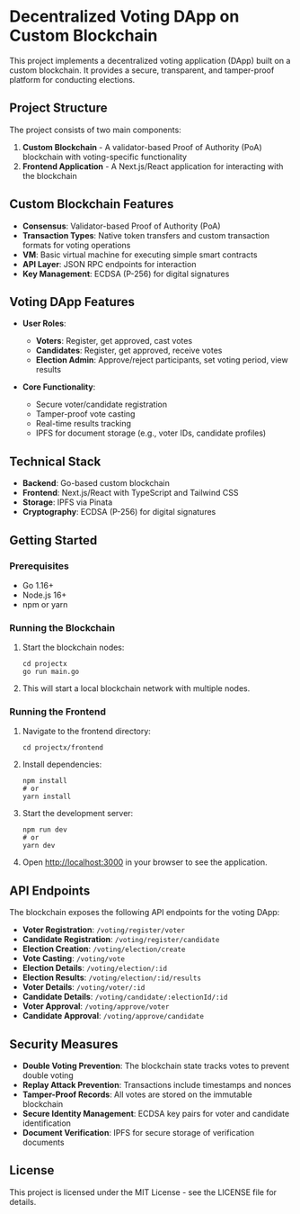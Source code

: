 # Decentralized Voting DApp on Custom Blockchain

This project implements a decentralized voting application (DApp) built on a custom blockchain. It provides a secure, transparent, and tamper-proof platform for conducting elections.

## Project Structure

The project consists of two main components:

1. **Custom Blockchain** - A validator-based Proof of Authority (PoA) blockchain with voting-specific functionality
2. **Frontend Application** - A Next.js/React application for interacting with the blockchain

## Custom Blockchain Features

- **Consensus**: Validator-based Proof of Authority (PoA)
- **Transaction Types**: Native token transfers and custom transaction formats for voting operations
- **VM**: Basic virtual machine for executing simple smart contracts
- **API Layer**: JSON RPC endpoints for interaction
- **Key Management**: ECDSA (P-256) for digital signatures

## Voting DApp Features

- **User Roles**:
  - **Voters**: Register, get approved, cast votes
  - **Candidates**: Register, get approved, receive votes
  - **Election Admin**: Approve/reject participants, set voting period, view results

- **Core Functionality**:
  - Secure voter/candidate registration
  - Tamper-proof vote casting
  - Real-time results tracking
  - IPFS for document storage (e.g., voter IDs, candidate profiles)

## Technical Stack

- **Backend**: Go-based custom blockchain
- **Frontend**: Next.js/React with TypeScript and Tailwind CSS
- **Storage**: IPFS via Pinata
- **Cryptography**: ECDSA (P-256) for digital signatures

## Getting Started

### Prerequisites

- Go 1.16+
- Node.js 16+
- npm or yarn

### Running the Blockchain

1. Start the blockchain nodes:
   ```
   cd projectx
   go run main.go
   ```

2. This will start a local blockchain network with multiple nodes.

### Running the Frontend

1. Navigate to the frontend directory:
   ```
   cd projectx/frontend
   ```

2. Install dependencies:
   ```
   npm install
   # or
   yarn install
   ```

3. Start the development server:
   ```
   npm run dev
   # or
   yarn dev
   ```

4. Open [http://localhost:3000](http://localhost:3000) in your browser to see the application.

## API Endpoints

The blockchain exposes the following API endpoints for the voting DApp:

- **Voter Registration**: `/voting/register/voter`
- **Candidate Registration**: `/voting/register/candidate`
- **Election Creation**: `/voting/election/create`
- **Vote Casting**: `/voting/vote`
- **Election Details**: `/voting/election/:id`
- **Election Results**: `/voting/election/:id/results`
- **Voter Details**: `/voting/voter/:id`
- **Candidate Details**: `/voting/candidate/:electionId/:id`
- **Voter Approval**: `/voting/approve/voter`
- **Candidate Approval**: `/voting/approve/candidate`

## Security Measures

- **Double Voting Prevention**: The blockchain state tracks votes to prevent double voting
- **Replay Attack Prevention**: Transactions include timestamps and nonces
- **Tamper-Proof Records**: All votes are stored on the immutable blockchain
- **Secure Identity Management**: ECDSA key pairs for voter and candidate identification
- **Document Verification**: IPFS for secure storage of verification documents

## License

This project is licensed under the MIT License - see the LICENSE file for details.
